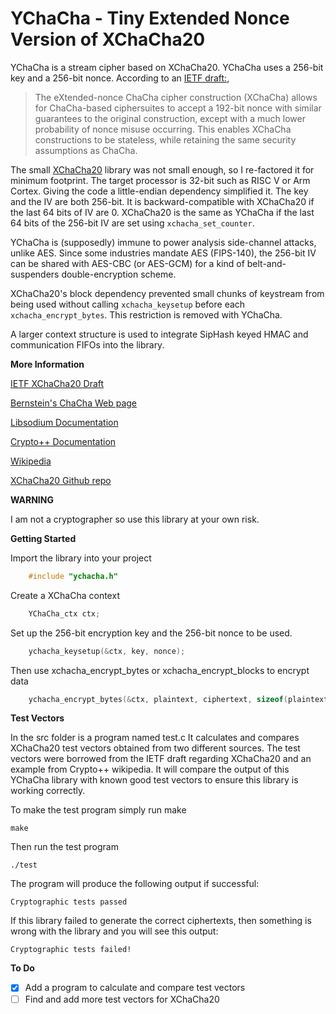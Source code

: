 # YChaCha - Tiny Extended Nonce Version of XChaCha20

YChaCha is a stream cipher based on XChaCha20. YChaCha uses a 256-bit key and a 256-bit nonce. According to an [IETF draft:](https://tools.ietf.org/html/draft-arciszewski-xchacha-02),

> The eXtended-nonce ChaCha cipher construction (XChaCha) allows for ChaCha-based ciphersuites to accept a 192-bit nonce with similar
> guarantees to the original construction, except with a much lower probability of nonce misuse occurring. This enables XChaCha
> constructions to be stateless, while retaining the same security assumptions as ChaCha.

The small [XChaCha20](https://github.com/spcnvdr/xchacha20) library was not small enough, so I re-factored it for minimum footprint. The target processor is 32-bit such as RISC V or Arm Cortex. Giving the code a little-endian dependency simplified it. The key and the IV are both 256-bit. It is backward-compatible with XChaCha20 if the last 64 bits of IV are 0. XChaCha20 is the same as YChaCha if the last 64 bits of the 256-bit IV are set using `xchacha_set_counter`.

YChaCha is (supposedly) immune to power analysis side-channel attacks, unlike AES. Since some industries mandate AES (FIPS-140), the 256-bit IV can be shared with AES-CBC (or AES-GCM) for a kind of belt-and-suspenders double-encryption scheme.

XChaCha20's block dependency prevented small chunks of keystream from being used without calling `xchacha_keysetup` before each `xchacha_encrypt_bytes`.
This restriction is removed with YChaCha.

A larger context structure is used to integrate SipHash keyed HMAC and communication FIFOs into the library.

**More Information**

[IETF XChaCha20 Draft](https://tools.ietf.org/html/draft-arciszewski-xchacha-03)

[Bernstein's ChaCha Web page](http://cr.yp.to/chacha.html)

[Libsodium Documentation](https://libsodium.gitbook.io/doc/advanced/stream_ciphers/xchacha20)

[Crypto++ Documentation](https://www.cryptopp.com/wiki/XChaCha20)

[Wikipedia](https://en.wikipedia.org/wiki/Salsa20)

[XChaCha20 Github repo](https://github.com/spcnvdr/xchacha20)

**WARNING**

I am not a cryptographer so use this library at your own risk.  


**Getting Started**

Import the library into your project

```C
    #include "ychacha.h"
```

Create a XChaCha context

```C
    YChaCha_ctx ctx;
```

Set up the 256-bit encryption key and the 256-bit nonce to be used.

```C
    ychacha_keysetup(&ctx, key, nonce);
```

Then use xchacha_encrypt_bytes or xchacha_encrypt_blocks to encrypt data

```C
    ychacha_encrypt_bytes(&ctx, plaintext, ciphertext, sizeof(plaintext));
```


**Test Vectors**

In the src folder is a program named test.c It calculates and compares
XChaCha20 test vectors obtained from two different sources. The test vectors
were borrowed from the IETF draft regarding XChaCha20 and an example from
Crypto++ wikipedia. It will compare the output of this YChaCha library with
known good test vectors to ensure this library is working correctly.

To make the test program simply run make

    make

Then run the test program

    ./test

The program will produce the following output if successful:

    Cryptographic tests passed

If this library failed to generate the correct ciphertexts, then something
is wrong with the library and you will see this output:

    Cryptographic tests failed!


**To Do**

- [x] Add a program to calculate and compare test vectors
- [ ] Find and add more test vectors for XChaCha20
